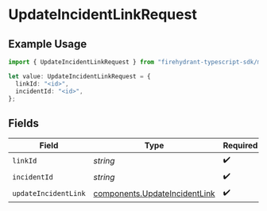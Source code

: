# UpdateIncidentLinkRequest

## Example Usage

```typescript
import { UpdateIncidentLinkRequest } from "firehydrant-typescript-sdk/models/operations";

let value: UpdateIncidentLinkRequest = {
  linkId: "<id>",
  incidentId: "<id>",
};
```

## Fields

| Field                                                                          | Type                                                                           | Required                                                                       | Description                                                                    |
| ------------------------------------------------------------------------------ | ------------------------------------------------------------------------------ | ------------------------------------------------------------------------------ | ------------------------------------------------------------------------------ |
| `linkId`                                                                       | *string*                                                                       | :heavy_check_mark:                                                             | N/A                                                                            |
| `incidentId`                                                                   | *string*                                                                       | :heavy_check_mark:                                                             | N/A                                                                            |
| `updateIncidentLink`                                                           | [components.UpdateIncidentLink](../../models/components/updateincidentlink.md) | :heavy_check_mark:                                                             | N/A                                                                            |